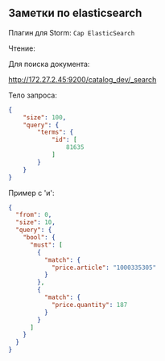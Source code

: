 ## Заметки по elasticsearch

Плагин для Storm: `Cap ElasticSearch`

Чтение:

Для поиска документа:

http://172.27.2.45:9200/catalog_dev/_search

Тело запроса:

```json
{
    "size": 100,
    "query": {
        "terms": {
            "id": [
                81635
            ]
        }
    }
}
```

Пример с 'и':

```json
{
  "from": 0,
  "size": 10,
  "query": {
    "bool": {
      "must": [
        {
          "match": {
            "price.article": "1000335305"
          }
        },
        {
          "match": {
            "price.quantity": 187
          }
        }
      ]
    }
  }
}
```